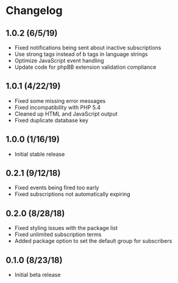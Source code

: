 # Changelog

## 1.0.2 (6/5/19)

* Fixed notifications being sent about inactive subscriptions
* Use strong tags instead of b tags in language strings
* Optimize JavaScript event handling
* Update code for phpBB extension validation compliance

## 1.0.1 (4/22/19)

* Fixed some missing error messages
* Fixed incompatibility with PHP 5.4
* Cleaned up HTML and JavaScript output
* Fixed duplicate database key

## 1.0.0 (1/16/19)

* Initial stable release

## 0.2.1 (9/12/18)

* Fixed events being fired too early
* Fixed subscriptions not automatically expiring

## 0.2.0 (8/28/18)

* Fixed styling issues with the package list
* Fixed unlimited subscription terms
* Added package option to set the default group for subscribers

## 0.1.0 (8/23/18)

* Initial beta release
